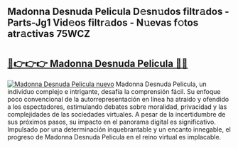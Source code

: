 ## Madonna Desnuda Pelicula D𝚎sn𝚞dos filtr𝚊dos - Parts-Jg1 Vid𝚎os filtr𝚊dos - N𝚞evas f𝚘tos atr𝚊ctivas 75WCZ

# <h2><a href="http://mbbmxgq.tromn.icu/?c=Madonna+Desnuda+Pelicula">🔗👉👉👉 Madonna Desnuda Pelicula 🔗🔗</a></h2>

[![Madonna Desnuda Pelicula nuevo](https://i.imgur.com/pEAQMta.gif)](http://mbbmxgq.tromn.icu/?c=Madonna+Desnuda+Pelicula)
Madonna Desnuda Pelicula, un individuo complejo e intrigante, desafía la comprensión fácil. Su enfoque poco convencional de la autorrepresentación en línea ha atraído y ofendido a los espectadores, estimulando debates sobre moralidad, privacidad y las complejidades de las sociedades virtuales. A pesar de la incertidumbre de sus próximos pasos, su impacto en el panorama digital es significativo. Impulsado por una determinación inquebrantable y un encanto innegable, el progreso de Madonna Desnuda Pelicula en el reino virtual es implacable.
